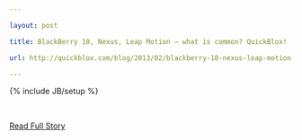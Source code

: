 ---
layout: post
title: BlackBerry 10, Nexus, Leap Motion – what is common? QuickBlox!
url: http://quickblox.com/blog/2013/02/blackberry-10-nexus-leap-motion-what-is-common-quickblox/
---
{% include JB/setup %}
<p><br />
<p><a href="http://quickblox.com/blog/2013/02/blackberry-10-nexus-leap-motion-what-is-common-quickblox/">Read Full Story</a></p>
